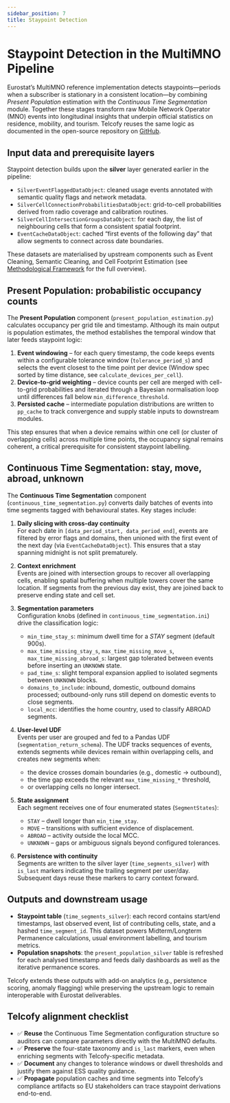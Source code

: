 ```yaml
---
sidebar_position: 7
title: Staypoint Detection
---
```


# Staypoint Detection in the MultiMNO Pipeline

Eurostat’s MultiMNO reference implementation detects staypoints—periods when a subscriber is stationary in a consistent location—by combining *Present Population* estimation with the *Continuous Time Segmentation* module. Together these stages transform raw Mobile Network Operator (MNO) events into longitudinal insights that underpin official statistics on residence, mobility, and tourism. Telcofy reuses the same logic as documented in the open-source repository on [GitHub](https://github.com/eurostat/multimno).

## Input data and prerequisite layers

Staypoint detection builds upon the **silver** layer generated earlier in the pipeline:

- `SilverEventFlaggedDataObject`: cleaned usage events annotated with semantic quality flags and network metadata.
- `SilverCellConnectionProbabilitiesDataObject`: grid-to-cell probabilities derived from radio coverage and calibration routines.
- `SilverCellIntersectionGroupsDataObject`: for each day, the list of neighbouring cells that form a consistent spatial footprint.
- `EventCacheDataObject`: cached “first events of the following day” that allow segments to connect across date boundaries.

These datasets are materialised by upstream components such as Event Cleaning, Semantic Cleaning, and Cell Footprint Estimation (see [Methodological Framework](./methodological-framework.md) for the full overview).

## Present Population: probabilistic occupancy counts

The **Present Population** component (`present_population_estimation.py`) calculates occupancy per grid tile and timestamp. Although its main output is population estimates, the method establishes the temporal window that later feeds staypoint logic:

1. **Event windowing** – for each query timestamp, the code keeps events within a configurable tolerance window (`tolerance_period_s`) and selects the event closest to the time point per device (Window spec sorted by time distance, see `calculate_devices_per_cell`).
2. **Device-to-grid weighting** – device counts per cell are merged with cell-to-grid probabilities and iterated through a Bayesian normalisation loop until differences fall below `min_difference_threshold`.
3. **Persisted cache** – intermediate population distributions are written to `pp_cache` to track convergence and supply stable inputs to downstream modules.

This step ensures that when a device remains within one cell (or cluster of overlapping cells) across multiple time points, the occupancy signal remains coherent, a critical prerequisite for consistent staypoint labelling.

## Continuous Time Segmentation: stay, move, abroad, unknown

The **Continuous Time Segmentation** component (`continuous_time_segmentation.py`) converts daily batches of events into time segments tagged with behavioural states. Key stages include:

1. **Daily slicing with cross-day continuity**  
   For each date in `[data_period_start, data_period_end]`, events are filtered by error flags and domains, then unioned with the first event of the next day (via `EventCacheDataObject`). This ensures that a stay spanning midnight is not split prematurely.

2. **Context enrichment**  
   Events are joined with intersection groups to recover all overlapping cells, enabling spatial buffering when multiple towers cover the same location. If segments from the previous day exist, they are joined back to preserve ending state and cell set.

3. **Segmentation parameters**  
   Configuration knobs (defined in `continuous_time_segmentation.ini`) drive the classification logic:
   - `min_time_stay_s`: minimum dwell time for a *STAY* segment (default 900s).
   - `max_time_missing_stay_s`, `max_time_missing_move_s`, `max_time_missing_abroad_s`: largest gap tolerated between events before inserting an `UNKNOWN` state.
   - `pad_time_s`: slight temporal expansion applied to isolated segments between `UNKNOWN` blocks.
   - `domains_to_include`: inbound, domestic, outbound domains processed; outbound-only runs still depend on domestic events to close segments.
   - `local_mcc`: identifies the home country, used to classify ABROAD segments.

4. **User-level UDF**  
   Events per user are grouped and fed to a Pandas UDF (`segmentation_return_schema`). The UDF tracks sequences of events, extends segments while devices remain within overlapping cells, and creates new segments when:
   - the device crosses domain boundaries (e.g., domestic → outbound),
   - the time gap exceeds the relevant `max_time_missing_*` threshold,
   - or overlapping cells no longer intersect.

5. **State assignment**  
   Each segment receives one of four enumerated states (`SegmentStates`):
   - `STAY` – dwell longer than `min_time_stay`.
   - `MOVE` – transitions with sufficient evidence of displacement.
   - `ABROAD` – activity outside the local MCC.
   - `UNKNOWN` – gaps or ambiguous signals beyond configured tolerances.

6. **Persistence with continuity**  
   Segments are written to the silver layer (`time_segments_silver`) with `is_last` markers indicating the trailing segment per user/day. Subsequent days reuse these markers to carry context forward.

## Outputs and downstream usage

- **Staypoint table** (`time_segments_silver`): each record contains start/end timestamps, last observed event, list of contributing cells, state, and a hashed `time_segment_id`. This dataset powers Midterm/Longterm Permanence calculations, usual environment labelling, and tourism metrics.
- **Population snapshots**: the `present_population_silver` table is refreshed for each analysed timestamp and feeds daily dashboards as well as the iterative permanence scores.

Telcofy extends these outputs with add-on analytics (e.g., persistence scoring, anomaly flagging) while preserving the upstream logic to remain interoperable with Eurostat deliverables.

## Telcofy alignment checklist

- ✅ **Reuse** the Continuous Time Segmentation configuration structure so auditors can compare parameters directly with the MultiMNO defaults.
- ✅ **Preserve** the four-state taxonomy and `is_last` markers, even when enriching segments with Telcofy-specific metadata.
- ✅ **Document** any changes to tolerance windows or dwell thresholds and justify them against ESS quality guidance.
- ✅ **Propagate** population caches and time segments into Telcofy’s compliance artifacts so EU stakeholders can trace staypoint derivations end-to-end.
